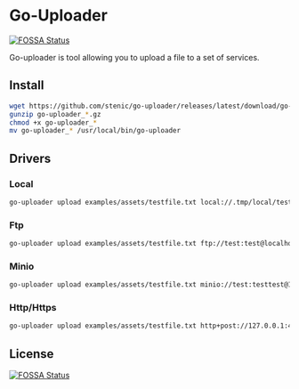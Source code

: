 # Go-Uploader
[![FOSSA Status](https://app.fossa.com/api/projects/git%2Bgithub.com%2Fstenic%2Fgo-uploader.svg?type=shield)](https://app.fossa.com/projects/git%2Bgithub.com%2Fstenic%2Fgo-uploader?ref=badge_shield)


Go-uploader is tool allowing you to upload a file to a set of services.

## Install

```sh
wget https://github.com/stenic/go-uploader/releases/latest/download/go-uploader_$GOOS_$GOARCH.gz
gunzip go-uploader_*.gz
chmod +x go-uploader_*
mv go-uploader_* /usr/local/bin/go-uploader
```

## Drivers

### Local

```sh
go-uploader upload examples/assets/testfile.txt local://.tmp/local/testfile.txt
```

### Ftp

```sh
go-uploader upload examples/assets/testfile.txt ftp://test:test@localhost:21/testfile.txt
```

### Minio

```sh
go-uploader upload examples/assets/testfile.txt minio://test:testtest@127.0.0.1:9000/bucket/testfile.txt
```

### Http/Https

```sh
go-uploader upload examples/assets/testfile.txt http+post://127.0.0.1:4444/files/testfile.txt
```


## License
[![FOSSA Status](https://app.fossa.com/api/projects/git%2Bgithub.com%2Fstenic%2Fgo-uploader.svg?type=large)](https://app.fossa.com/projects/git%2Bgithub.com%2Fstenic%2Fgo-uploader?ref=badge_large)